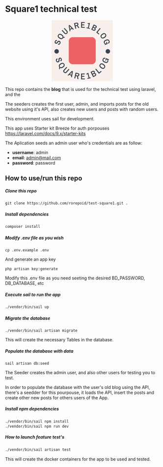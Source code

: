 # Square1 technical test

<p align="center"><img src="public/images/logo.png" alt="drawing" width="200"/></p>

This repo contains the **blog** that is used for the technical test using laravel, and the 

The seeders creates the first user, admin, and imports posts for the old website using it's API, also creates new users and posts with random users.

This environment uses sail for development.

This app uses Starter kit Breeze for auth porpouses
https://laravel.com/docs/9.x/starter-kits

The Aplication seeds an admin user who's credentials are as follow:
- **username**: admin
- **email**: admin@mail.com
- **password**: password

## How to use/run this repo

##### Clone this repo
```git
git clone https://github.com/rorepoid/test-square1.git .
```

##### Install dependencies
```bash
composer install
```

##### Modify .env file as you wish
```
cp .env.example .env
```
And generate an app key
```
php artisan key:generate
```

Modify this .env file as you need seeting the desired BD_PASSWORD, DB_DATABASE, etc

##### Execute sail to run the app
```bash
./vendor/bin/sail up
```

##### Migrate the database
```
./vendor/bin/sail artisan migrate    
```
This will create the necessary Tables in the database.
##### Populate the database with data
```
sail artisan db:seed
```
The Seeder creates the admin user, and also other users for testing you to test.

In order to populate the database with the user's old blog using the API, there's a seedder for this pourpouse, it loads the API, insert the posts and create other new posts for others users of the App.

##### Install npm dependencies
```
./vendor/bin/sail npm install
./vendor/bin/sail npm run dev
```

##### How to launch feature test's
```bash
./vendor/bin/sail artisan test
```
This will create the docker containers for the app to be used and tested.
